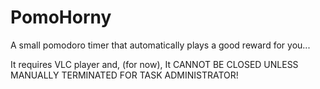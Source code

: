 # PomoHorny
A small pomodoro timer that automatically plays a good reward for you...


It requires VLC player and, (for now), It CANNOT BE CLOSED UNLESS MANUALLY TERMINATED FOR TASK ADMINISTRATOR!
